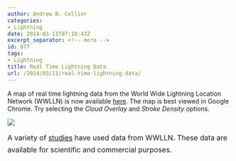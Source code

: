 ```yaml
---
author: Andrew B. Collier
categories:
- Lightning
date: 2014-03-11T07:18:43Z
excerpt_separator: <!-- more -->
id: 677
tags:
- Lightning
title: Real Time Lightning Data
url: /2014/03/11/real-time-lightning-data/
---
```


A map of real time lightning data from the World Wide Lightning Location Network (WWLLN) is now available [here](http://wwlln.net/new/map/lightning_map.html "WWLLN Real Time Map"). <!--more--> The map is best viewed in Google Chrome. Try selecting the _Cloud Overlay_ and _Stroke Density_ options.

<img src="{{ site.baseurl }}/static/img/2014/03/wwlln-real-time-map.png">

<span style="line-height: 1.714285714; font-size: 1rem;">A variety of <a href="http://wwlln.net/publications/">studies</a> have used data from WWLLN. These data are available for scientific and commercial purposes.</span>
